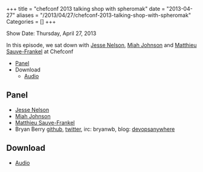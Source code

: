 +++
title = "chefconf 2013 talking shop with spheromak"
date = "2013-04-27"
aliases = "/2013/04/27/chefconf-2013-talking-shop-with-spheromak"
Categories = []
+++

Show Date:  Thursday, April 27, 2013

In this episode, we sat down with
[Jesse Nelson](https://github.com/spheromak),
[Miah Johnson](http://github.com/miah)  and
[Matthieu Sauve-Frankel](http://github.com/kisoku) at Chefconf


* [Panel](http://foodfightshow.org/2013/04/chefconf-2013-talking-shop-with-spheromak.html#panel)
* Download
  * [Audio](http://traffic.libsyn.com/foodfight/ffs_chefconf3.mp3)
  
<!-- more -->

Panel<a name="panel"></a>
-----

* [Jesse Nelson](https://github.com/spheromak)
* [Miah Johnson](http://github.com/miah) 
* [Matthieu Sauve-Frankel](http://github.com/kisoku) 
* Bryan Berry [github](http://github.com/bryanwb), [twitter](http://twitter.com/bryanwb), irc: bryanwb, blog: [devopsanywhere](http://devopsanywhere.blogspot.com)

Download
--------

* [Audio](http://traffic.libsyn.com/foodfight/ffs_chefconf3.mp3)

